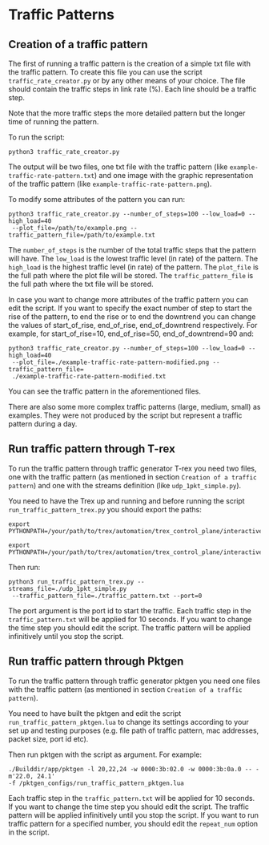 # Traffic Patterns

## Creation of a traffic pattern

The first of running a traffic pattern is the creation of a simple txt file with the
traffic pattern. To create this file you can use the script `traffic_rate_creator.py`
or by any other means of your choice. The file should contain the traffic steps in
link rate (%). Each line should be a traffic step.

Note that the more traffic steps the more detailed pattern but the longer time of
running the pattern.

To run the script:
```console
python3 traffic_rate_creator.py
```

The output will be two files, one txt file with the traffic pattern (like
`example-traffic-rate-pattern.txt`) and one image with the graphic representation
of the traffic pattern (like `example-traffic-rate-pattern.png`).

To modify some attributes of the pattern you can run:
```console
python3 traffic_rate_creator.py --number_of_steps=100 --low_load=0 --high_load=40
 --plot_file=/path/to/example.png --traffic_pattern_file=/path/to/example.txt
```

The `number_of_steps` is the number of the total traffic steps that the pattern will have.
The `low_load` is the lowest traffic level (in rate) of the pattern.
The `high_load` is the highest traffic level (in rate) of the pattern.
The `plot_file` is the full path where the plot file will be stored.
The `traffic_pattern_file` is the full path where the txt file will be stored.

In case you want to change more attributes of the traffic pattern you can edit the script.
If you want to specify the exact number of step to start the rise of the pattern, to end
the rise or to end the downtrend you can change the values of start_of_rise, end_of_rise,
end_of_downtrend respectively. For example, for start_of_rise=10, end_of_rise=50,
end_of_downtrend=90 and:
```console
python3 traffic_rate_creator.py --number_of_steps=100 --low_load=0 --high_load=40
 --plot_file=./example-traffic-rate-pattern-modified.png --traffic_pattern_file=
 ./example-traffic-rate-pattern-modified.txt
```
You can see the traffic pattern in the aforementioned files.

There are also some more complex traffic patterns (large, medium, small) as examples.
They were not produced by the script but represent a traffic pattern during a day.

## Run traffic pattern through T-rex

To run the traffic pattern through traffic generator T-rex you need two files, one with 
the traffic pattern (as mentioned in section `Creation of a traffic pattern`) and one with
the streams definition (like `udp_1pkt_simple.py`).

You need to have the Trex up and running and before running the script
`run_traffic_pattern_trex.py` you should export the paths:
```console
export PYTHONPATH=/your/path/to/trex/automation/trex_control_plane/interactive/trex/:$PYTHONPATH

export PYTHONPATH=/your/path/to/trex/automation/trex_control_plane/interactive/trex/examples/stl:$PYTHONPATH
```

Then run:
```console
python3 run_traffic_pattern_trex.py --streams_file=./udp_1pkt_simple.py
 --traffic_pattern_file=./traffic_pattern.txt --port=0
```

The port argument is the port id to start the traffic.
Each traffic step in the `traffic_pattern.txt` will be applied for 10 seconds. If you want
to change the time step you should edit the script. The traffic pattern will be applied
infinitively until you stop the script.

## Run traffic pattern through Pktgen

To run the traffic pattern through traffic generator pktgen you need one files with the
traffic pattern (as mentioned in section `Creation of a traffic pattern`).

You need to have built the pktgen and edit the script `run_traffic_pattern_pktgen.lua` 
to change its settings according to your set up and testing purposes (e.g. file path
of traffic pattern, mac addresses, packet size, port id etc).

Then run pktgen with the script as argument. For example:
```console
./Builddir/app/pktgen -l 20,22,24 -w 0000:3b:02.0 -w 0000:3b:0a.0 -- -m'22.0, 24.1' 
-f /pktgen_configs/run_traffic_pattern_pktgen.lua
```

Each traffic step in the `traffic_pattern.txt` will be applied for 10 seconds. If you want
to change the time step you should edit the script. The traffic pattern will be applied
infinitively until you stop the script. If you want to run traffic pattern for a specified
number, you should edit the `repeat_num` option in the script.